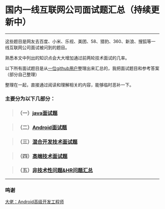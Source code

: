 # 国内一线互联网公司面试题汇总（持续更新中）

----

这些题目是网友去百度、小米、乐视、美团、58、猎豹、360、新浪、搜狐等一线互联网公司面试被问到的题目。

熟悉本文中列出的知识点会大大增加通过前两轮技术面试的几率。

以下所有面试题目是从[一位github用户](https://github.com/AweiLoveAndroid/CommonDevKnowledge)整理出来汇总的，我把面试题目和参考答案（部分自己整理）

整理在一起，直接通过阅读和理解相关的内容，能够临时恶补一下。

### 主要分为以下几部分：

> ### （一）[java面试题](https://github.com/buhuiming/Java-Android-interview/blob/master/java%E9%9D%A2%E8%AF%95%E9%A2%98.md)

> ### （二）[Android面试题](https://github.com/buhuiming/Java-Android-interview/blob/master/Android%E9%9D%A2%E8%AF%95%E9%A2%98.md)

> ### （三）[混合开发技术面试题](https://github.com/buhuiming/Java-Android-interview/blob/master/%E6%B7%B7%E5%90%88%E5%BC%80%E5%8F%91%E6%8A%80%E6%9C%AF%E9%9D%A2%E8%AF%95%E9%A2%98.md)

> ### （四）[高端技术面试题](https://github.com/buhuiming/Java-Android-interview/blob/master/%E9%AB%98%E7%AB%AF%E6%8A%80%E6%9C%AF%E9%9D%A2%E8%AF%95%E9%A2%98.md)

> ### （五）[非技术性问题&HR问题汇总](https://github.com/buhuiming/Java-Android-interview/blob/master/%E9%9D%9E%E6%8A%80%E6%9C%AF%E6%80%A7%E9%97%AE%E9%A2%98%26HR%E9%97%AE%E9%A2%98%E6%B1%87%E6%80%BB.md)

----


### 鸣谢

[大佬：Android高级开发工程师](https://github.com/AweiLoveAndroid)
